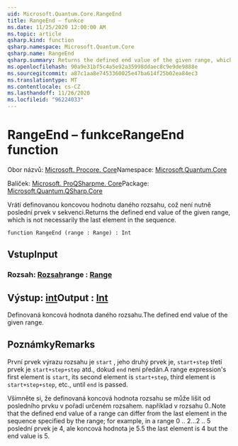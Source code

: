 ```yaml
---
uid: Microsoft.Quantum.Core.RangeEnd
title: RangeEnd – funkce
ms.date: 11/25/2020 12:00:00 AM
ms.topic: article
qsharp.kind: function
qsharp.namespace: Microsoft.Quantum.Core
qsharp.name: RangeEnd
qsharp.summary: Returns the defined end value of the given range, which is not necessarily the last element in the sequence.
ms.openlocfilehash: 90a9e31bf5c4a5e92a35998ddaec8c9e9de9888e
ms.sourcegitcommit: a87c1aa8e7453360025e47ba614f25b02ea84ec3
ms.translationtype: MT
ms.contentlocale: cs-CZ
ms.lasthandoff: 11/26/2020
ms.locfileid: "96224033"
---
```

# <a name="rangeend-function"></a><span data-ttu-id="13908-102">RangeEnd – funkce</span><span class="sxs-lookup"><span data-stu-id="13908-102">RangeEnd function</span></span>

<span data-ttu-id="13908-103">Obor názvů: [Microsoft. Procore. Core](xref:Microsoft.Quantum.Core)</span><span class="sxs-lookup"><span data-stu-id="13908-103">Namespace: [Microsoft.Quantum.Core](xref:Microsoft.Quantum.Core)</span></span>

<span data-ttu-id="13908-104">Balíček: [Microsoft. ProQSharpme. Core](https://nuget.org/packages/Microsoft.Quantum.QSharp.Core)</span><span class="sxs-lookup"><span data-stu-id="13908-104">Package: [Microsoft.Quantum.QSharp.Core](https://nuget.org/packages/Microsoft.Quantum.QSharp.Core)</span></span>


<span data-ttu-id="13908-105">Vrátí definovanou koncovou hodnotu daného rozsahu, což není nutně poslední prvek v sekvenci.</span><span class="sxs-lookup"><span data-stu-id="13908-105">Returns the defined end value of the given range, which is not necessarily the last element in the sequence.</span></span>

```qsharp
function RangeEnd (range : Range) : Int
```


## <a name="input"></a><span data-ttu-id="13908-106">Vstup</span><span class="sxs-lookup"><span data-stu-id="13908-106">Input</span></span>

### <a name="range--range"></a><span data-ttu-id="13908-107">Rozsah: [Rozsah](xref:microsoft.quantum.lang-ref.range)</span><span class="sxs-lookup"><span data-stu-id="13908-107">range : [Range](xref:microsoft.quantum.lang-ref.range)</span></span>





## <a name="output--int"></a><span data-ttu-id="13908-108">Výstup: [int](xref:microsoft.quantum.lang-ref.int)</span><span class="sxs-lookup"><span data-stu-id="13908-108">Output : [Int](xref:microsoft.quantum.lang-ref.int)</span></span>

<span data-ttu-id="13908-109">Definovaná koncová hodnota daného rozsahu.</span><span class="sxs-lookup"><span data-stu-id="13908-109">The defined end value of the given range.</span></span>

## <a name="remarks"></a><span data-ttu-id="13908-110">Poznámky</span><span class="sxs-lookup"><span data-stu-id="13908-110">Remarks</span></span>

<span data-ttu-id="13908-111">První prvek výrazu rozsahu je `start` , jeho druhý prvek je, `start+step` třetí prvek je `start+step+step` atd., dokud `end` není předán.</span><span class="sxs-lookup"><span data-stu-id="13908-111">A range expression's first element is `start`, its second element is `start+step`, third element is `start+step+step`, etc., until `end` is passed.</span></span>

<span data-ttu-id="13908-112">Všimněte si, že definovaná koncová hodnota rozsahu se může lišit od posledního prvku v pořadí určeném rozsahem. například v rozsahu 0..</span><span class="sxs-lookup"><span data-stu-id="13908-112">Note that the defined end value of a range can differ from the last element in the sequence specified by the range; for example, in a range 0 ..</span></span> <span data-ttu-id="13908-113">2...</span><span class="sxs-lookup"><span data-stu-id="13908-113">2 ..</span></span> <span data-ttu-id="13908-114">5 poslední prvek je 4, ale koncová hodnota je 5.</span><span class="sxs-lookup"><span data-stu-id="13908-114">5 the last element is 4 but the end value is 5.</span></span>